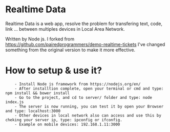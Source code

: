 # Realtime Data

Realtime Data is a web app, resolve the problem for transfering text, code, link ... between multiples devices in Local Area Network.

Written by Node js. I forked from https://github.com/pairedprogrammers/demo-realtime-tickets
I've changed something from the original version to make it more effective.

# How to setup & use it?
```
    - Install Node js framework from https://nodejs.org/en/
    - After installtion complete, open your terminal or cmd and type: npm install && bower install
    - Go to the project, and cd to server/ folder and type: node index.js
    - The server is now running, you can test it by open your Browser and type: localhost:3000
    - Other devices in local network also can access and use this by cheking your server ip, type: ipconfig or ifconfig.
    - Example on mobile devices: 192.168.1.11:3000

```
    

